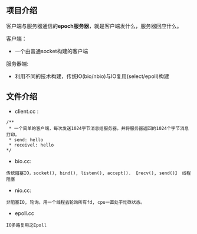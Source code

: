 ## 项目介绍
客户端与服务器通信的**epoch服务器**，就是客户端发什么，服务器回应什么。

客户端：
- 一个由普通socket构建的客户端

服务器端: 
- 利用不同的技术构建，传统IO(bio/nbio)与IO复用(select/epoll)构建

## 文件介绍
- client.cc : 
```
/**
 * 一个简单的客户端，每次发送1024字节消息给服务器。并将服务器返回的1024个字节消息打印。
 * send: hello
 * receivel: hello
*/
```
- bio.cc:
```
传统阻塞IO，socket(), bind(), listen(), accept(). 【recv(), send()】 线程阻塞 
```
- nio.cc:
```
非阻塞IO, 轮询。用一个线程去轮询所有fd, cpu一直处于忙碌状态。
```
- epoll.cc
```
IO多路复用之Epoll
```